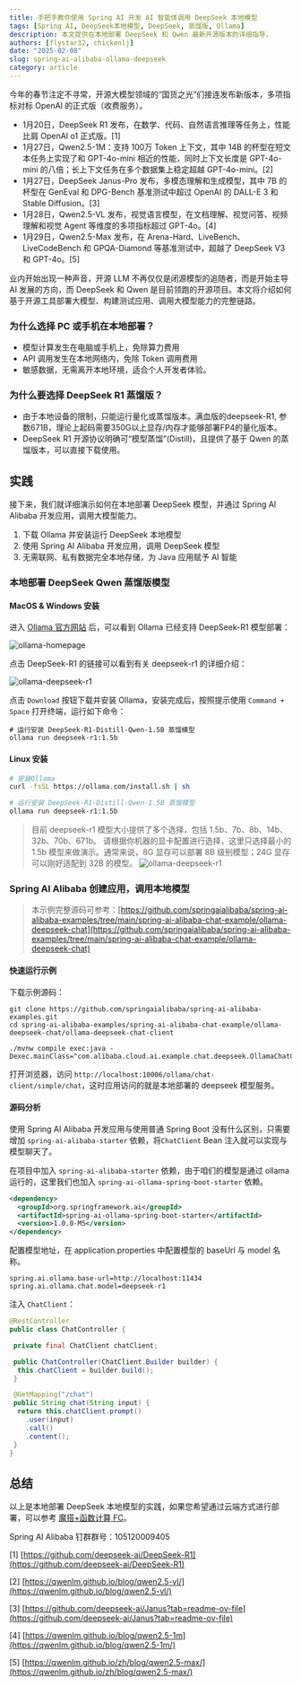 ```yaml
---
title: 手把手教你使用 Spring AI 开发 AI 智能体调用 DeepSeek 本地模型
tags: [Spring AI, DeepSeek本地模型, DeepSeek, 蒸馏版, Ollama]
description: 本文提供在本地部署 DeepSeek 和 Qwen 最新开源版本的详细指导，
authors: [flystar32, chickenlj]
date: "2025-02-08"
slug: spring-ai-alibaba-ollama-deepseek
category: article
---
```


今年的春节注定不寻常，开源大模型领域的“国货之光”们接连发布新版本，多项指标对标 OpenAI 的正式版（收费服务）。

+ 1月20日，DeepSeek R1 发布，在数学、代码、自然语言推理等任务上，性能比肩 OpenAI o1 正式版。[1]
+ 1月27日，Qwen2.5-1M：支持 100万 Token 上下文，其中 14B 的杯型在短文本任务上实现了和 GPT-4o-mini 相近的性能，同时上下文长度是 GPT-4o-mini 的八倍；长上下文任务在多个数据集上稳定超越 GPT-4o-mini。[2]
+ 1月27日，DeepSeek Janus-Pro 发布，多模态理解和生成模型，其中 7B 的杯型在 GenEval 和 DPG-Bench 基准测试中超过 OpenAI 的 DALL-E 3 和 Stable Diffusion。[3]
+ 1月28日，Qwen2.5-VL 发布，视觉语言模型，在文档理解、视觉问答、视频理解和视觉 Agent 等维度的多项指标超过 GPT-4o。[4]
+ 1月29日，Qwen2.5-Max 发布，在 Arena-Hard、LiveBench、LiveCodeBench 和 GPQA-Diamond 等基准测试中，超越了 DeepSeek V3 和 GPT-4o。[5]

<!-- truncate -->

业内开始出现一种声音，开源 LLM 不再仅仅是闭源模型的追随者，而是开始主导 AI 发展的方向，而 DeepSeek 和 Qwen 是目前领跑的开源项目。本文将介绍如何基于开源工具部署大模型、构建测试应用、调用大模型能力的完整链路。

### 为什么选择 PC 或手机在本地部署？

+ 模型计算发生在电脑或手机上，免除算力费用
+ API 调用发生在本地网络内，免除 Token 调用费用
+ 敏感数据，无需离开本地环境，适合个人开发者体验。

### 为什么要选择 DeepSeek R1 蒸馏版？

+ 由于本地设备的限制，只能运行量化或蒸馏版本。满血版的deepseek-R1, 参数671B，理论上起码需要350G以上显存/内存才能够部署FP4的量化版本。
+ DeepSeek R1 开源协议明确可“模型蒸馏”(Distill)，且提供了基于 Qwen 的蒸馏版本，可以直接下载使用。

## 实践
接下来，我们就详细演示如何在本地部署 DeepSeek 模型，并通过 Spring AI Alibaba 开发应用，调用大模型能力。

1. 下载 Ollama 并安装运行 DeepSeek 本地模型
2. 使用 Spring AI Alibaba 开发应用，调用 DeepSeek 模型
3. 无需联网、私有数据完全本地存储，为 Java 应用赋予 AI 智能

### 本地部署 DeepSeek Qwen 蒸馏版模型

#### MacOS & Windows 安装
进入 [Ollama 官方网站](https://ollama.com/) 后，可以看到 Ollama 已经支持 DeepSeek-R1 模型部署：

![ollama-homepage](/img/blog/deepseek/ollama-homepage.png)

点击 DeepSeek-R1 的链接可以看到有关 deepseek-r1 的详细介绍：

![ollama-deepseek-r1](/img/blog/deepseek/ollama-deepseek-r1.png)

点击 `Download` 按钮下载并安装 Ollama，安装完成后，按照提示使用 `Command + Space` 打开终端，运行如下命令：

```shell
# 运行安装 DeepSeek-R1-Distill-Qwen-1.5B 蒸馏模型
ollama run deepseek-r1:1.5b
```

#### Linux 安装

```bash
# 安装Ollama
curl -fsSL https://ollama.com/install.sh | sh

# 运行安装 DeepSeek-R1-Distill-Qwen-1.5B 蒸馏模型
ollama run deepseek-r1:1.5b
```

> 目前 deepseek-r1 模型大小提供了多个选择，包括 1.5b、7b、8b、14b、32b、70b、671b。
> 请根据你机器的显卡配置进行选择，这里只选择最小的 1.5b 模型来做演示。通常来说，8G 显存可以部署 8B 级别模型；24G 显存可以刚好适配到 32B 的模型。
> ![ollama-deepseek-r1](/img/blog/deepseek/ollama-deepseek-r1-distill.png)

### Spring AI Alibaba 创建应用，调用本地模型

> 本示例完整源码可参考：[https://github.com/springaialibaba/spring-ai-alibaba-examples/tree/main/spring-ai-alibaba-chat-example/ollama-deepseek-chat](https://github.com/springaialibaba/spring-ai-alibaba-examples/tree/main/spring-ai-alibaba-chat-example/ollama-deepseek-chat)

#### 快速运行示例

下载示例源码：

```shell
git clone https://github.com/springaialibaba/spring-ai-alibaba-examples.git
cd spring-ai-alibaba-examples/spring-ai-alibaba-chat-example/ollama-deepseek-chat/ollama-deepseek-chat-client
```

```shell
./mvnw compile exec:java -Dexec.mainClass="com.alibaba.cloud.ai.example.chat.deepseek.OllamaChatClientApplication"
```

打开浏览器，访问 `http://localhost:10006/ollama/chat-client/simple/chat`，这时应用访问的就是本地部署的 deepseek 模型服务。

#### 源码分析
使用 Spring AI Alibaba 开发应用与使用普通 Spring Boot 没有什么区别，只需要增加 `spring-ai-alibaba-starter` 依赖，将`ChatClient` Bean 注入就可以实现与模型聊天了。

在项目中加入 `spring-ai-alibaba-starter` 依赖，由于咱们的模型是通过 ollama 运行的，这里我们也加入 `spring-ai-ollama-spring-boot-starter` 依赖。

```xml
<dependency>
  <groupId>org.springframework.ai</groupId>
  <artifactId>spring-ai-ollama-spring-boot-starter</artifactId>
  <version>1.0.0-M5</version>
</dependency>
```

配置模型地址，在 application.properties 中配置模型的 baseUrl 与 model 名称。

```plain
spring.ai.ollama.base-url=http://localhost:11434
spring.ai.ollama.chat.model=deepseek-r1
```

注入 `ChatClient`：

```java
@RestController
public class ChatController {

 private final ChatClient chatClient;

 public ChatController(ChatClient.Builder builder) {
  this.chatClient = builder.build();
 }

 @GetMapping("/chat")
 public String chat(String input) {
  return this.chatClient.prompt()
    .user(input)
    .call()
    .content();
 }
}
```

## 总结
以上是本地部署 DeepSeek 本地模型的实践，如果您希望通过云端方式进行部署，可以参考 [魔搭+函数计算 FC](https://mp.weixin.qq.com/s/yk5t0oIv7XQR0ky6phiq6g)。

Spring AI Alibaba 钉群群号：105120009405

[1] [https://github.com/deepseek-ai/DeepSeek-R1](https://github.com/deepseek-ai/DeepSeek-R1)

[2] [https://qwenlm.github.io/blog/qwen2.5-vl/](https://qwenlm.github.io/blog/qwen2.5-vl/)

[3] [https://github.com/deepseek-ai/Janus?tab=readme-ov-file](https://github.com/deepseek-ai/Janus?tab=readme-ov-file)

[4] [https://qwenlm.github.io/blog/qwen2.5-1m](https://qwenlm.github.io/blog/qwen2.5-1m/)

[5] [https://qwenlm.github.io/zh/blog/qwen2.5-max/](https://qwenlm.github.io/zh/blog/qwen2.5-max/)
